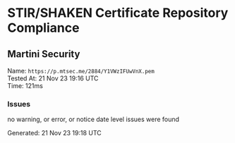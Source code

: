 # STIR/SHAKEN Certificate Repository Compliance

## Martini Security

Name: `https://p.mtsec.me/2884/Y1VWzIFUwVnX.pem`\
Tested At: 21 Nov 23 19:16 UTC\
Time: 121ms

### Issues

no warning, or error, or notice date level issues were found

Generated: 21 Nov 23 19:18 UTC